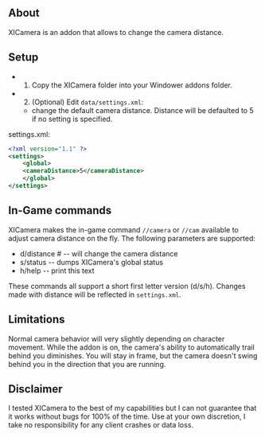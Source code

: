 ## About

XICamera is an addon that allows to change the camera distance.

## Setup

- 1) Copy the XICamera folder into your Windower addons folder.
- 2) (Optional) Edit `data/settings.xml`:
   - change the default camera distance. Distance will be defaulted to 5 if no setting is specified.

settings.xml:

```xml
<?xml version="1.1" ?>
<settings>
    <global>
	<cameraDistance>5</cameraDistance>
    </global>
</settings>
```

## In-Game commands

XICamera makes the in-game command `//camera` or `//cam` available to adjust camera distance on the fly.
The following parameters are supported:

- d/distance #     -- will change the camera distance
- s/status               -- dumps XICamera's global status
- h/help                 -- print this text

These commands all support a short first letter version (d/s/h).
Changes made with distance will be reflected in `settings.xml`.

## Limitations

Normal camera behavior will very slightly depending on character movement. While the addon is on, the camera's ability to automatically trail behind you diminishes. You will stay in frame, but the camera doesn't swing behind you in the direction that you are running.

## Disclaimer

I tested XICamera to the best of my capabilities but I can not guarantee that it works without bugs for 100% of the time.
Use at your own discretion, I take no responsibility for any client crashes or data loss.
